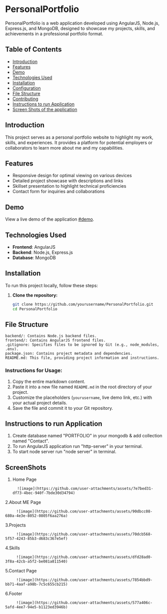 # PersonalPortfolio

PersonalPortfolio is a web application developed using AngularJS, Node.js, Express.js, and MongoDB, designed to showcase my projects, skills, and achievements in a professional portfolio format.

## Table of Contents
- [Introduction](#introduction)
- [Features](#features)
- [Demo](#demo)
- [Technologies Used](#technologies-used)
- [Installation](#installation)
- [Configuration](#configuration)
- [File Structure](#file-structure)
- [Contributing](#contributing)
- [Instructions to run Application](#Instructions-to-run-Application)
- [Screen Shots of the application](##ScreenShots)

## Introduction

This project serves as a personal portfolio website to highlight my work, skills, and experiences. It provides a platform for potential employers or collaborators to learn more about me and my capabilities.

## Features

- Responsive design for optimal viewing on various devices
- Detailed project showcase with descriptions and links
- Skillset presentation to highlight technical proficiencies
- Contact form for inquiries and collaborations

## Demo

View a live demo of the application [#demo](Portfolio-Demo).

## Technologies Used

- **Frontend**: AngularJS
- **Backend**: Node.js, Express.js
- **Database**: MongoDB

## Installation

To run this project locally, follow these steps:

1. **Clone the repository:**
   ```bash
   git clone https://github.com/yourusername/PersonalPortfolio.git
   cd PersonalPortfolio
## File Structure   
    backend/: Contains Node.js backend files.
    frontend/: Contains AngularJS frontend files.
    .gitignore: Specifies files to be ignored by Git (e.g., node_modules, .env).
    package.json: Contains project metadata and dependencies.
    README.md: This file, providing project information and instructions.

### Instructions for Usage:
1. Copy the entire markdown content.
2. Paste it into a new file named `README.md` in the root directory of your project.
3. Customize the placeholders (`yourusername`, live demo link, etc.) with your actual project details.
4. Save the file and commit it to your Git repository.

## Instructions to run Application
1. Create database named "PORTFOLIO" in your mongodb & add collection named "Contact".
2. To run AngularJS application run "http-server" in your terminal.
3. To start node server run "node server" in terminal.

## ScreenShots

1. Home Page 

         ![image](https://github.com/user-attachments/assets/7e7bed31-df73-4bec-940f-7bde30d34794)



2.About ME Page 

         ![image](https://github.com/user-attachments/assets/90dbcc08-680a-4e3e-8052-0805f6aa276a)


3.Projects 

         ![image](https://github.com/user-attachments/assets/70dcb568-5f57-4243-85b3-d683c367e5ef)

4.Skills 

         ![image](https://github.com/user-attachments/assets/dfd28ad0-3f8a-42cb-a5f2-be081a811540)

5.Contact Page 

         ![image](https://github.com/user-attachments/assets/7854bbd9-bb71-4aaf-a98b-7c5c655cb215)

6.Footer 

         ![image](https://github.com/user-attachments/assets/577a406c-5afd-4ee7-94e5-b1123ed3946b)









